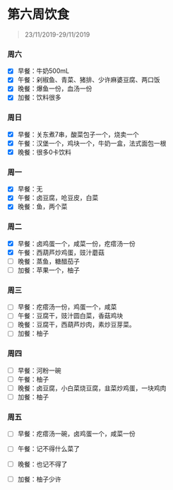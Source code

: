 # 第六周饮食

>23/11/2019-29/11/2019

### 周六

- [x] 早餐：牛奶500mL
- [x] 午餐：剁椒鱼、青菜、猪排、少许麻婆豆腐、两口饭
- [x] 晚餐：爆鱼一份，血汤一份
- [x] 加餐：饮料很多

### 周日

- [x] 早餐：关东煮7串，酸菜包子一个，烧卖一个
- [x] 午餐：汉堡一个，鸡块一个，牛奶一盒，法式面包一根
- [x] 晚餐：很多0卡饮料

### 周一

- [x] 早餐：无
- [x] 午餐：卤豆腐，呛豆皮，白菜
- [x] 晚餐：鱼，两个菜

### 周二

- [x] 早餐：卤鸡蛋一个，咸菜一份，疙瘩汤一份
- [x] 午餐：西葫芦炒鸡蛋，豉汁蘑菇
- [ ] 晚餐：蒸鱼，糖醋茄子
- [ ] 加餐：苹果一个，柚子

### 周三

- [ ] 早餐：疙瘩汤一份，鸡蛋一个，咸菜
- [ ] 午餐：豆腐干，豉汁圆白菜，香菇鸡块
- [ ] 晚餐：豆腐干，西葫芦炒肉，素炒豆芽菜。
- [ ] 加餐：柚子

### 周四

- [ ] 早餐：河粉一碗
- [ ] 午餐：柚子
- [ ] 晚餐：卤豆腐，小白菜烧豆腐，韭菜炒鸡蛋，一块鸡肉
- [ ] 加餐：柚子

### 周五

- [ ] 早餐：疙瘩汤一碗，卤鸡蛋一个，咸菜一份

- [ ] 午餐：记不得什么菜了

- [ ] 晚餐：也记不得了

- [ ] 加餐：柚子少许

  
